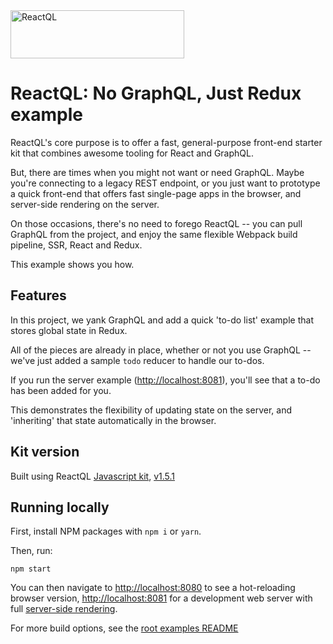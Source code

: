 <img src="https://reactql.org/docs/images/reactql-logo.svg" alt="ReactQL" width="278" height="77" />

# ReactQL: No GraphQL, Just Redux example

ReactQL's core purpose is to offer a fast, general-purpose front-end starter kit that combines awesome tooling for React and GraphQL.

But, there are times when you might not want or need GraphQL. Maybe you're connecting to a legacy REST endpoint, or you just want to prototype a quick front-end that offers fast single-page apps in the browser, and server-side rendering on the server.

On those occasions, there's no need to forego ReactQL -- you can pull GraphQL from the project, and enjoy the same flexible Webpack build pipeline, SSR, React and Redux.

This example shows you how.

## Features

In this project, we yank GraphQL and add a quick 'to-do list' example that stores global state in Redux.

All of the pieces are already in place, whether or not you use GraphQL -- we've just added a sample `todo` reducer to handle our to-dos.

If you run the server example ([http://localhost:8081](http://localhost:8081)), you'll see that a to-do has been added for you.

This demonstrates the flexibility of updating state on the server, and 'inheriting' that state automatically in the browser.

## Kit version

Built using ReactQL [Javascript kit](https://github.com/reactql/kit), [v1.5.1](https://github.com/reactql/kit/releases/tag/1.5.1)

## Running locally

First, install NPM packages with `npm i` or `yarn`.

Then, run:

`npm start`

You can then navigate to [http://localhost:8080](http://localhost:8080) to see a hot-reloading browser version, [http://localhost:8081](http://localhost:8081) for a development web server with full [server-side rendering](https://reactql.org/docs/ssr).

For more build options, see the [root examples README](https://github.com/reactql/examples)
